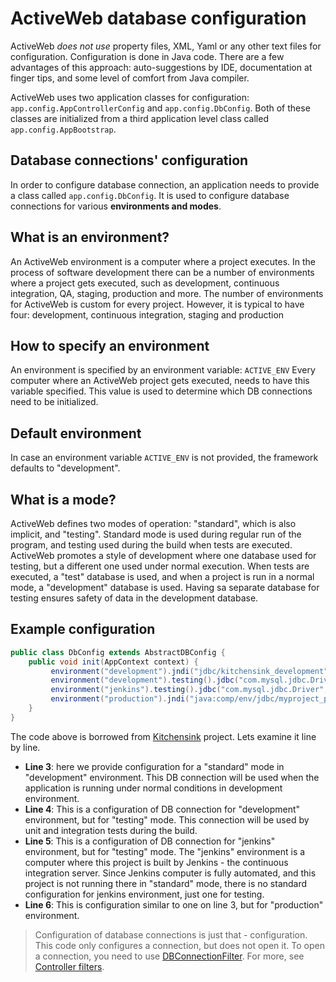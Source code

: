 # ActiveWeb database configuration



ActiveWeb *does not use* property files, XML, Yaml or any other text files for configuration. Configuration
is done in Java code. There are a few advantages of this approach: auto-suggestions by IDE, documentation at
finger tips, and some level of comfort from Java compiler.

ActiveWeb uses two application classes for configuration: `app.config.AppControllerConfig` and `app.config.DbConfig`.
Both of these classes are initialized from a third application level class called `app.config.AppBootstrap`.

## Database connections' configuration

In order to configure database connection, an application needs to provide a class called `app.config.DbConfig`.
It is used to configure database connections for various **environments and modes**.

## What is an environment?

An ActiveWeb environment is a computer where a project executes. In the process of software development there can be a
number of environments where a project gets executed, such as development, continuous integration, QA, staging,
production and more. The number of environments for ActiveWeb is custom for every project. However, it is typical to
have four: development, continuous integration, staging and production

## How to specify an environment

An environment is specified by an environment variable: `ACTIVE_ENV` Every computer where an ActiveWeb project gets executed, needs to have this variable specified. This value is used to determine which DB connections need to be initialized.

## Default environment

In case an environment variable `ACTIVE_ENV` is not provided, the framework defaults to "development".

## What is a mode?

ActiveWeb defines two modes of operation: "standard", which is also implicit, and "testing". Standard mode is used
during regular run of the program, and testing used during the build when tests are executed. ActiveWeb promotes a style
of development where one database used for testing, but a different one used under normal execution. When tests are
executed, a "test" database is used, and when a project is run in a normal mode, a "development" database is used.
Having sa separate database for testing ensures safety of data in the development database.

## Example configuration

~~~~ {.java .numberLines .sp-code-number}
public class DbConfig extends AbstractDBConfig {
    public void init(AppContext context) {
         environment("development").jndi("jdbc/kitchensink_development");
         environment("development").testing().jdbc("com.mysql.jdbc.Driver", "jdbc:mysql://localhost/kitchensink_development", "root", "****");
         environment("jenkins").testing().jdbc("com.mysql.jdbc.Driver", "jdbc:mysql://172.30.64.31/kitchensink_jenkins", "root", "****");
         environment("production").jndi("java:comp/env/jdbc/myproject_production);
    }
}
~~~~

The code above is borrowed from [Kitchensink](https://github.com/javalite/kitchensink) project.
Lets examine it line by line.

-   **Line 3**: here we provide configuration for a "standard" mode in "development" environment. This DB connection will
be used when the application is running under normal conditions in development environment.
-   **Line 4**: This is a configuration of DB connection for "development" environment, but for "testing" mode. This
connection will be used by unit and integration tests during the build.
-   **Line 5**: This is a configuration of DB connection for "jenkins" environment, but for "testing" mode.
The "jenkins" environment is a computer where this project is built by Jenkins - the continuous integration server.
Since Jenkins computer is fully automated, and this project is not running there in "standard" mode, there is no
standard configuration for jenkins environment, just one for testing.
-   **Line 6**: This is configuration similar to one on line 3, but for "production" environment.

> Configuration of database connections is just that - configuration. This code only configures a connection, but
does not open it. To open a connection, you need to use [DBConnectionFilter](https://github.com/javalite/activeweb/blob/master/activeweb/src/main/java/org/javalite/activeweb/controller_filters/DBConnectionFilter.java#DBConnectionFilter).
 For more, see [Controller filters](controller_filters).
